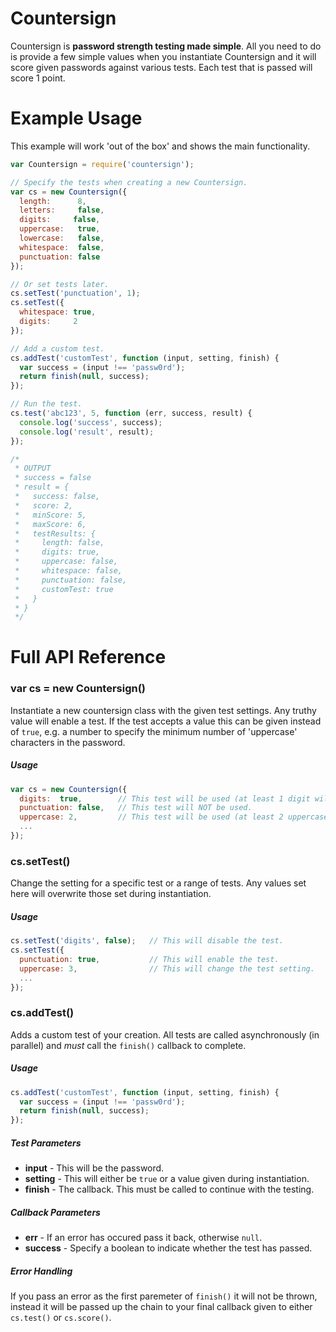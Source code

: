 # Countersign
Countersign is **password strength testing made simple**. All you need to do is provide a few simple values when you instantiate Countersign and it will score given passwords against various tests. Each test that is passed will score 1 point.


# Example Usage
This example will work 'out of the box' and shows the main functionality.

```javascript
var Countersign = require('countersign');

// Specify the tests when creating a new Countersign.
var cs = new Countersign({
  length:      8,
  letters:     false,
  digits:     false,
  uppercase:   true,
  lowercase:   false,
  whitespace:  false,
  punctuation: false
});

// Or set tests later.
cs.setTest('punctuation', 1);
cs.setTest({
  whitespace: true,
  digits:     2
});

// Add a custom test.
cs.addTest('customTest', function (input, setting, finish) {
  var success = (input !== 'passw0rd');
  return finish(null, success);
});

// Run the test.
cs.test('abc123', 5, function (err, success, result) {
  console.log('success', success);
  console.log('result', result);
});

/*
 * OUTPUT
 * success = false
 * result = {
 *   success: false,
 *   score: 2,
 *   minScore: 5,
 *   maxScore: 6,
 *   testResults: {
 *     length: false,
 *     digits: true,
 *     uppercase: false,
 *     whitespace: false,
 *     punctuation: false,
 *     customTest: true
 *   }
 * }
 */
```

# Full API Reference

### var cs = new Countersign()
Instantiate a new countersign class with the given test settings. Any truthy value will enable a test. If the test accepts a value this can be given instead of `true`, e.g. a number to specify the minimum number of 'uppercase' characters in the password.

##### Usage
```javascript
var cs = new Countersign({
  digits:  true,        // This test will be used (at least 1 digit will be required).
  punctuation: false,   // This test will NOT be used.
  uppercase: 2,         // This test will be used (at least 2 uppercase letters will be required).
  ...
});
```

### cs.setTest()
Change the setting for a specific test or a range of tests. Any values set here will overwrite those set during instantiation.

##### Usage
```javascript
cs.setTest('digits', false);   // This will disable the test.
cs.setTest({
  punctuation: true,           // This will enable the test.
  uppercase: 3,                // This will change the test setting.
  ...
});
```

### cs.addTest()
Adds a custom test of your creation. All tests are called asynchronously (in parallel) and *must* call the `finish()` callback to complete.

##### Usage
```javascript
cs.addTest('customTest', function (input, setting, finish) {
  var success = (input !== 'passw0rd');
  return finish(null, success);
});
```

##### Test Parameters
* **input** - This will be the password.
* **setting** - This will either be `true` or a value given during instantiation.
* **finish** - The callback. This must be called to continue with the testing.

##### Callback Parameters
* **err** - If an error has occured pass it back, otherwise `null`.
* **success** - Specify a boolean to indicate whether the test has passed.

##### Error Handling
If you pass an error as the first paremeter of `finish()` it will not be thrown, instead it will be passed up the chain to your final callback given to either `cs.test()` or `cs.score()`.
